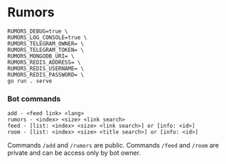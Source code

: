 # Rumors

```shell
RUMORS_DEBUG=true \
RUMORS_LOG_CONSOLE=true \
RUMORS_TELEGRAM_OWNER= \
RUMORS_TELEGRAM_TOKEN= \
RUMORS_MONGODB_URI= \
RUMORS_REDIS_ADDRESS= \
RUMORS_REDIS_USERNAME= \
RUMORS_REDIS_PASSWORD= \
go run . serve
```

### Bot commands

```shell
add - <feed link> <lang>
rumors - <index> <size> <link search>
feed - [list: <index> <size> <link search>] or [info: <id>]
room - [list: <index> <size> <title search>] or [info: <id>]
```

Commands `/add` and `/rumors` are public. Commands `/feed` and `/room` are private and can be access only by bot owner.
